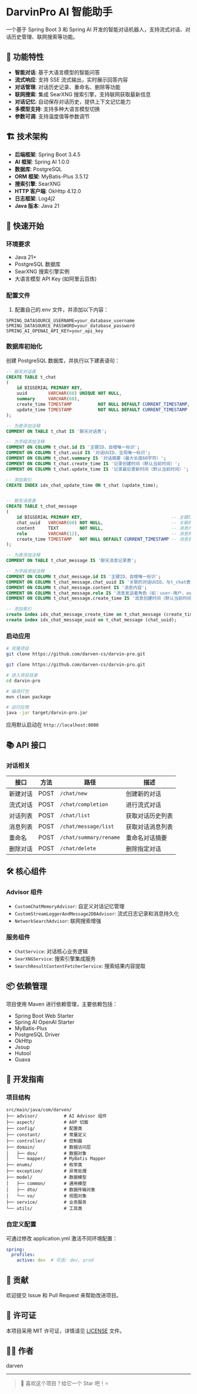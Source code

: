 # DarvinPro AI 智能助手

一个基于 Spring Boot 3 和 Spring AI 开发的智能对话机器人，支持流式对话、对话历史管理、联网搜索等功能。

## 🌟 功能特性

- **智能对话**: 基于大语言模型的智能问答
- **流式响应**: 支持 SSE 流式输出，实时展示回答内容
- **对话管理**: 对话历史记录、重命名、删除等功能
- **联网搜索**: 集成 SearXNG 搜索引擎，支持联网获取最新信息
- **对话记忆**: 自动保存对话历史，提供上下文记忆能力
- **多模型支持**: 支持多种大语言模型切换
- **参数可调**: 支持温度值等参数调节

## 🏗️ 技术架构

- **后端框架**: Spring Boot 3.4.5
- **AI 框架**: Spring AI 1.0.0
- **数据库**: PostgreSQL
- **ORM 框架**: MyBatis-Plus 3.5.12
- **搜索引擎**: SearXNG
- **HTTP 客户端**: OkHttp 4.12.0
- **日志框架**: Log4j2
- **Java 版本**: Java 21

## 🚀 快速开始

### 环境要求

- Java 21+
- PostgreSQL 数据库
- SearXNG 搜索引擎实例
- 大语言模型 API Key (如阿里云百炼)

### 配置文件

1. 配置自己的.env 文件，并添加以下内容：

``` env
SPRING_DATASOURCE_USERNAME=your_database_username
SPRING_DATASOURCE_PASSWORD=your_database_password
SPRING_AI_OPENAI_API_KEY=your_api_key
```

### 数据库初始化

创建 PostgreSQL 数据库，并执行以下建表语句：

```sql
-- 聊天对话表
CREATE TABLE t_chat
(
    id BIGSERIAL PRIMARY KEY,                                          -- 主键
    uuid        VARCHAR(60) UNIQUE NOT NULL,                           -- 对话 UUID
    summary     VARCHAR(60),                                           -- 对话摘要
    create_time TIMESTAMP          NOT NULL DEFAULT CURRENT_TIMESTAMP, -- 创建时间
    update_time TIMESTAMP          NOT NULL DEFAULT CURRENT_TIMESTAMP  -- 更新时间
);

-- 为表添加注释
COMMENT ON TABLE t_chat IS '聊天对话表';

-- 为字段添加注释
COMMENT ON COLUMN t_chat.id IS '主键ID，自增唯一标识';
COMMENT ON COLUMN t_chat.uuid IS '对话UUID，全局唯一标识';
COMMENT ON COLUMN t_chat.summary IS '对话摘要（最大长度60字符）';
COMMENT ON COLUMN t_chat.create_time IS '记录创建时间（默认当前时间）';
COMMENT ON COLUMN t_chat.update_time IS '记录最后更新时间（默认当前时间）';

-- 添加索引
CREATE INDEX idx_chat_update_time ON t_chat (update_time);


-- 聊天消息表
CREATE TABLE t_chat_message
(
    id BIGSERIAL PRIMARY KEY,                                  -- 主键ID，自增唯一标识
    chat_uuid   VARCHAR(60) NOT NULL,                          -- 关联的对话表的UUID
    content     TEXT        NOT NULL,                          -- 消息内容
    role        VARCHAR(12),                                   -- 消息角色（如：user/assistant）
    create_time TIMESTAMP   NOT NULL DEFAULT CURRENT_TIMESTAMP -- 消息创建时间
);

-- 为表添加注释
COMMENT ON TABLE t_chat_message IS '聊天消息记录表';

-- 为字段添加注释
COMMENT ON COLUMN t_chat_message.id IS '主键ID，自增唯一标识';
COMMENT ON COLUMN t_chat_message.chat_uuid IS '关联的对话UUID，与t_chat表的uuid字段关联';
COMMENT ON COLUMN t_chat_message.content IS '消息内容';
COMMENT ON COLUMN t_chat_message.role IS '消息发送者角色（如：user-用户，assistant-助手）';
COMMENT ON COLUMN t_chat_message.create_time IS '消息创建时间（默认当前时间）';

-- 添加索引
create index idx_chat_message_create_time on t_chat_message (create_time);
create index idx_chat_message_uuid on t_chat_message (chat_uuid);

```

### 启动应用

```bash
# 克隆项目
git clone https://github.com/darven-cs/darvin-pro.git

git clone https://github.com/darven-cs/darvin-pro.git

# 进入项目目录
cd darvin-pro

# 编译打包
mvn clean package

# 运行应用
java -jar target/darvin-pro.jar
```

应用默认启动在 `http://localhost:8080`

## 📚 API 接口

### 对话相关

| 接口   | 方法   | 路径                     | 描述       |
|------|------|------------------------|----------|
| 新建对话 | POST | `/chat/new`            | 创建新的对话   |
| 流式对话 | POST | `/chat/completion`     | 进行流式对话   |
| 对话列表 | POST | `/chat/list`           | 获取对话历史列表 |
| 消息列表 | POST | `/chat/message/list`   | 获取对话消息列表 |
| 重命名  | POST | `/chat/summary/rename` | 重命名对话摘要  |
| 删除对话 | POST | `/chat/delete`         | 删除指定对话   |

## 🛠️ 核心组件

### Advisor 组件

- `CustomChatMemoryAdvisor`: 自定义对话记忆管理
- `CustomStreamLoggerAndMessage2DBAdvisor`: 流式日志记录和消息持久化
- `NetworkSearchAdvisor`: 联网搜索增强

### 服务组件

- `ChatService`: 对话核心业务逻辑
- `SearXNGService`: 搜索引擎集成服务
- `SearchResultContentFetcherService`: 搜索结果内容提取

## 📦 依赖管理

项目使用 Maven 进行依赖管理，主要依赖包括：

- Spring Boot Web Starter
- Spring AI OpenAI Starter
- MyBatis-Plus
- PostgreSQL Driver
- OkHttp
- Jsoup
- Hutool
- Guava

## 📝 开发指南

### 项目结构

```
src/main/java/com/darven/
├── advisor/          # AI Advisor 组件
├── aspect/           # AOP 切面
├── config/           # 配置类
├── constant/         # 常量定义
├── controller/       # 控制器
├── domain/           # 数据访问层
│   ├── dos/          # 数据对象
│   └── mapper/       # MyBatis Mapper
├── enums/            # 枚举类
├── exception/        # 异常处理
├── model/            # 数据模型
│   ├── common/       # 通用模型
│   ├── dto/          # 数据传输对象
│   └── vo/           # 视图对象
├── service/          # 业务服务
└── utils/            # 工具类
```

### 自定义配置

可通过修改 application.yml
激活不同环境配置：

```yaml
spring:
  profiles:
    active: dev  # 可选: dev, prod
```

## 🤝 贡献

欢迎提交 Issue 和 Pull Request 来帮助改进项目。

## 📄 许可证

本项目采用 MIT 许可证，详情请见 [LICENSE](LICENSE) 文件。

## 👨‍💻 作者

darven

---

> 🎉 喜欢这个项目？给它一个 Star 吧！⭐
